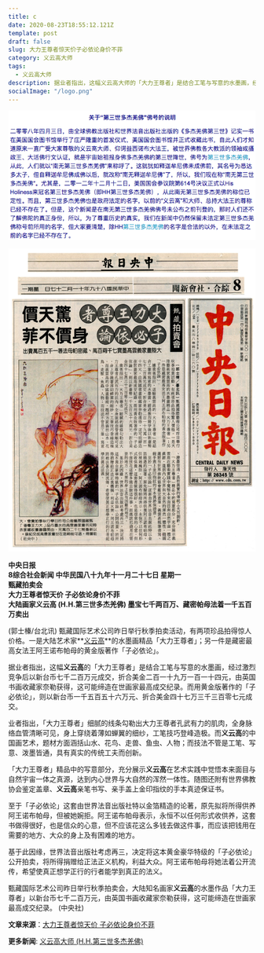 ```yaml
---
title: c
date: 2020-08-23T18:55:12.121Z
template: post
draft: false
slug: 大力王尊者惊天价子必依论身价不菲
category: 义云高大师
tags:
  - 义云高大师
description: 据业者指出，这幅义云高大师的「大力王尊者」是结合工笔与写意的水墨画，经过激烈竞争后以新台币七千二百万元成交，折合美金二百一十九万一百一十四元，由英国书画收藏家奈勒获得，这可能缔造在世画家最高成交纪录。而用黄金版著作的「子必依论」，则以新台币一千五百五十六万元、折合美金四十七万三千三百零七元成交。
socialImage: "/logo.png"
---
```

![alt text](/media/intro.png "义云高大师")

![alt text](/media/zhongyarebao.jpg "义云高大师")

**中央日报**\
**8综合社会新闻 中华民国八十九年十一月二十七日 星期一**\
**甄藏拍卖会**\
**大力王尊者惊天价 子必依论身价不菲**\
**大陆画家义云高 (H.H.第三世多杰羌佛) 墨宝七千两百万、藏密帕母法着一千五百万卖出**

(郭士榛/台北讯) 甄藏国际艺术公司昨日举行秋季拍卖活动，有两项珍品拍得惊人价格。一是大陆艺术家**[义云高](/tag/义云高大师/)**的水墨画精品「大力王尊者」；另一件是藏密最高女法王阿王诺布帕母的黄金版著作「子必依论」。

据业者指出，这幅**义云高**的「大力王尊者」是结合工笔与写意的水墨画，经过激烈竞争后以新台币七千二百万元成交，折合美金二百一十九万一百一十四元，由英国书画收藏家奈勒获得，这可能缔造在世画家最高成交纪录。而用黄金版著作的「子必依论」，则以新台币一千五百五十六万元、折合美金四十七万三千三百零七元成交。

业者指出，「大力王尊者」细腻的线条勾勒出大力王尊者孔武有力的肌肉，全身脉络血管清晰可见，身上穿绕着薄如蝉翼的细纱，工笔技巧登峰造极。而**义云高**的中国画艺术，题材方面涵括山水、花鸟、走兽、鱼虫、人物；而技法不管是工笔、写意、泼墨皆通，具有真实的传统工夫而创新。

「大力王尊者」精品中的写意部分，充分展示**义云高**在艺术实践中觉悟本来面目与自然宇宙一体之真源，达到内心世界与大自然的浑然一体性。随图还附有世界佛教协会鉴定盖章、**义云高**亲笔书写、亲手盖上金印指纹的手本真迹保证书。

至于「子必依论」这套由世界法音出版社特以金箔精造的论著，原先拟将所得供养阿王诺布帕母，但被她婉拒。阿王诺布帕母表示，永恒不以任何形式收供养，这套书做得很好，也是信众的心意，但不应该花这么多钱去做这件事，而应该把钱用在需要的地方、大众的身上及有困难的地方。

基于此因缘，世界法音出版社考虑再三，决定将这本黄金豪华特级的「子必依论」公开拍卖，将所得捐赠给正法正义机构，利益大众。阿王诺布帕母将她法着公开流传，希望使真正想学正行的行者能学到真正的法义。

甄藏国际艺术公司昨日举行秋季拍卖会，大陆知名画家**义云高**的水墨作品「大力王尊者」以新台币七千二百万元，由英国书画收藏家奈勒获得，这可能缔造在世画家最高成交纪录。 (中央社)

**文章来源**：[大力王尊者惊天价 子必依论身价不菲](https://ibodhi.org/2020/08/21/%e5%a4%a7%e5%8a%9b%e7%8e%8b%e5%b0%8a%e8%80%85%e6%83%8a%e5%a4%a9%e4%bb%b7-%e5%ad%90%e5%bf%85%e4%be%9d%e8%ae%ba%e8%ba%ab%e4%bb%b7%e4%b8%8d%e8%8f%b2/)

**更多新闻**: [义云高大师 (H.H.第三世多杰羌佛)](https://ibodhi.org/tag/%e4%b9%89%e4%ba%91%e9%ab%98%e5%a4%a7%e5%b8%88/)